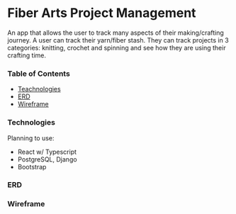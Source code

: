 # Fiber Arts Project Management

An app that allows the user to track many aspects of their making/crafting journey. A user can track their yarn/fiber stash. They can track projects in 3 categories: knitting, crochet and spinning and see how they are using their crafting time.

### Table of Contents
- [Teachnologies](#technologies)
- [ERD](#erd)
- [Wireframe](#wireframe)

### Technologies

Planning to use:
- React w/ Typescript
- PostgreSQL, Django
- Bootstrap

### ERD

### Wireframe